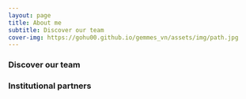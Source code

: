 ```yaml
---
layout: page
title: About me
subtitle: Discover our team
cover-img: https://gohu00.github.io/gemmes_vn/assets/img/path.jpg
---
```



### Discover our team




### Institutional partners